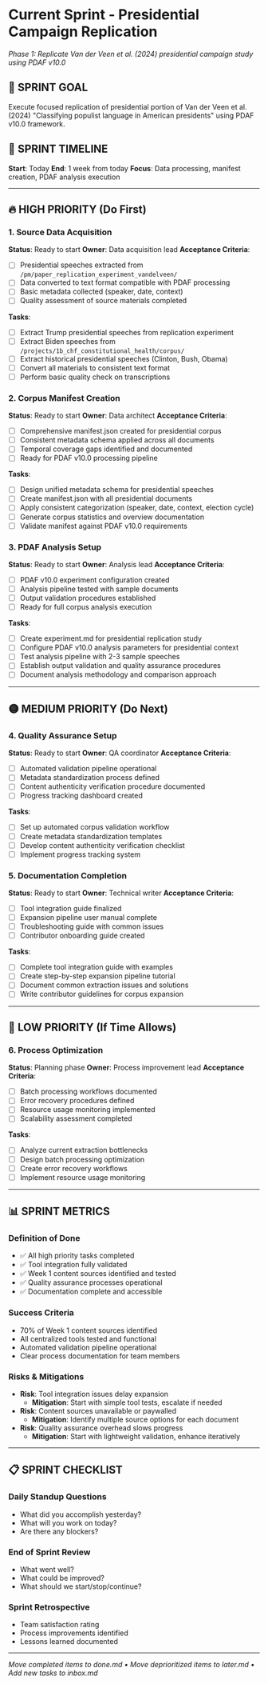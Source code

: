 # Current Sprint - Presidential Campaign Replication
*Phase 1: Replicate Van der Veen et al. (2024) presidential campaign study using PDAF v10.0*

## 🎯 **SPRINT GOAL**
Execute focused replication of presidential portion of Van der Veen et al. (2024) "Classifying populist language in American presidents" using PDAF v10.0 framework.

## 📅 **SPRINT TIMELINE**
**Start**: Today
**End**: 1 week from today
**Focus**: Data processing, manifest creation, PDAF analysis execution

---

## 🔥 **HIGH PRIORITY (Do First)**

### **1. Source Data Acquisition**
**Status**: Ready to start
**Owner**: Data acquisition lead
**Acceptance Criteria**:
- [ ] Presidential speeches extracted from `/pm/paper_replication_experiment_vandelveen/`
- [ ] Data converted to text format compatible with PDAF processing
- [ ] Basic metadata collected (speaker, date, context)
- [ ] Quality assessment of source materials completed

**Tasks**:
- [ ] Extract Trump presidential speeches from replication experiment
- [ ] Extract Biden speeches from `/projects/1b_chf_constitutional_health/corpus/`
- [ ] Extract historical presidential speeches (Clinton, Bush, Obama)
- [ ] Convert all materials to consistent text format
- [ ] Perform basic quality check on transcriptions

### **2. Corpus Manifest Creation**
**Status**: Ready to start
**Owner**: Data architect
**Acceptance Criteria**:
- [ ] Comprehensive manifest.json created for presidential corpus
- [ ] Consistent metadata schema applied across all documents
- [ ] Temporal coverage gaps identified and documented
- [ ] Ready for PDAF v10.0 processing pipeline

**Tasks**:
- [ ] Design unified metadata schema for presidential speeches
- [ ] Create manifest.json with all presidential documents
- [ ] Apply consistent categorization (speaker, date, context, election cycle)
- [ ] Generate corpus statistics and overview documentation
- [ ] Validate manifest against PDAF v10.0 requirements

### **3. PDAF Analysis Setup**
**Status**: Ready to start
**Owner**: Analysis lead
**Acceptance Criteria**:
- [ ] PDAF v10.0 experiment configuration created
- [ ] Analysis pipeline tested with sample documents
- [ ] Output validation procedures established
- [ ] Ready for full corpus analysis execution

**Tasks**:
- [ ] Create experiment.md for presidential replication study
- [ ] Configure PDAF v10.0 analysis parameters for presidential context
- [ ] Test analysis pipeline with 2-3 sample speeches
- [ ] Establish output validation and quality assurance procedures
- [ ] Document analysis methodology and comparison approach

---

## 🟡 **MEDIUM PRIORITY (Do Next)**

### **4. Quality Assurance Setup**
**Status**: Ready to start
**Owner**: QA coordinator
**Acceptance Criteria**:
- [ ] Automated validation pipeline operational
- [ ] Metadata standardization process defined
- [ ] Content authenticity verification procedure documented
- [ ] Progress tracking dashboard created

**Tasks**:
- [ ] Set up automated corpus validation workflow
- [ ] Create metadata standardization templates
- [ ] Develop content authenticity verification checklist
- [ ] Implement progress tracking system

### **5. Documentation Completion**
**Status**: Ready to start
**Owner**: Technical writer
**Acceptance Criteria**:
- [ ] Tool integration guide finalized
- [ ] Expansion pipeline user manual complete
- [ ] Troubleshooting guide with common issues
- [ ] Contributor onboarding guide created

**Tasks**:
- [ ] Complete tool integration guide with examples
- [ ] Create step-by-step expansion pipeline tutorial
- [ ] Document common extraction issues and solutions
- [ ] Write contributor guidelines for corpus expansion

---

## 🔵 **LOW PRIORITY (If Time Allows)**

### **6. Process Optimization**
**Status**: Planning phase
**Owner**: Process improvement lead
**Acceptance Criteria**:
- [ ] Batch processing workflows documented
- [ ] Error recovery procedures defined
- [ ] Resource usage monitoring implemented
- [ ] Scalability assessment completed

**Tasks**:
- [ ] Analyze current extraction bottlenecks
- [ ] Design batch processing optimization
- [ ] Create error recovery workflows
- [ ] Implement resource usage monitoring

---

## 📊 **SPRINT METRICS**

### **Definition of Done**
- ✅ All high priority tasks completed
- ✅ Tool integration fully validated
- ✅ Week 1 content sources identified and tested
- ✅ Quality assurance processes operational
- ✅ Documentation complete and accessible

### **Success Criteria**
- 70% of Week 1 content sources identified
- All centralized tools tested and functional
- Automated validation pipeline operational
- Clear process documentation for team members

### **Risks & Mitigations**
- **Risk**: Tool integration issues delay expansion
  - **Mitigation**: Start with simple tool tests, escalate if needed
- **Risk**: Content sources unavailable or paywalled
  - **Mitigation**: Identify multiple source options for each document
- **Risk**: Quality assurance overhead slows progress
  - **Mitigation**: Start with lightweight validation, enhance iteratively

---

## 📋 **SPRINT CHECKLIST**

### **Daily Standup Questions**
- What did you accomplish yesterday?
- What will you work on today?
- Are there any blockers?

### **End of Sprint Review**
- What went well?
- What could be improved?
- What should we start/stop/continue?

### **Sprint Retrospective**
- Team satisfaction rating
- Process improvements identified
- Lessons learned documented

---

*Move completed items to done.md • Move deprioritized items to later.md • Add new tasks to inbox.md*
